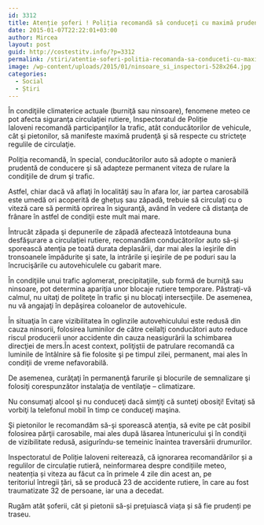 ```yaml
---
id: 3312
title: Atenție șoferi ! Poliția recomandă să conduceți cu maximă prudență !
date: 2015-01-07T22:22:01+03:00
author: Mircea
layout: post
guid: http://costestitv.info/?p=3312
permalink: /stiri/atentie-soferi-politia-recomanda-sa-conduceti-cu-maxima-prudenta/
image: /wp-content/uploads/2015/01/ninsoare_si_inspectori-528x264.jpg
categories:
  - Social
  - Știri
---
```

În condiţiile climaterice actuale (burniţă sau ninsoare), fenomene meteo ce pot afecta siguranţa circulaţiei rutiere, Inspectoratul de Poliție Ialoveni recomandă participanţilor la trafic, atât conducătorilor de vehicule, cât şi pietonilor, să manifeste maximă prudenţă şi să respecte cu stricteţe regulile de circulaţie.<!--more-->

Poliția recomandă, în special, conducătorilor auto să adopte o manieră prudentă de conducere şi să adapteze permanent viteza de rulare la condiţiile de drum şi trafic.

Astfel, chiar dacă vă aflaţi în localităţi sau în afara lor, iar partea carosabilă este umedă ori acoperită de ghețuș sau zăpadă, trebuie să circulaţi cu o viteză care să permită oprirea în siguranţă, având în vedere că distanţa de frânare în astfel de condiţii este mult mai mare.

Întrucât zăpada şi depunerile de zăpadă afectează întotdeauna buna desfăşurare a circulaţiei rutiere, recomandăm conducătorilor auto să-şi sporească atenţia pe toată durata deplasării, dar mai ales la ieşirile din tronsoanele împădurite şi sate, la intrările şi ieşirile de pe poduri sau la încrucişările cu autovehiculele cu gabarit mare.

În condiţiile unui trafic aglomerat, precipitaţiile, sub formă de burniţă sau ninsoare, pot determina apariţia unor blocaje rutiere temporare. Păstraţi-vă calmul, nu uitaţi de politeţe în trafic şi nu blocaţi intersecţiile. De asemenea, nu vă angajaţi în depăşirea coloanelor de autovehicule.

În situaţia în care vizibilitatea în oglinzile autovehiculului este redusă din cauza ninsorii, folosirea luminilor de către ceilalţi conducători auto reduce riscul producerii unor accidente din cauza neasigurării la schimbarea direcţiei de mers.În acest context, poliţiştii de patrulare recomandă ca luminile de întâlnire să fie folosite şi pe timpul zilei, permanent, mai ales în condiţii de vreme nefavorabilă.

De asemenea, curăţaţi în permanenţă farurile şi blocurile de semnalizare şi folosiţi corespunzător instalaţia de ventilaţie – climatizare.

Nu consumaţi alcool şi nu conduceţi dacă simţiţi că sunteţi obosiţi! Evitaţi să vorbiţi la telefonul mobil în timp ce conduceţi maşina.

Şi pietonilor le recomandăm să-şi sporească atenţia, să evite pe cât posibil folosirea părţii carosabile, mai ales după lăsarea întunericului şi în condiţii de vizibilitate redusă, asigurîndu-se temeinic înaintea traversării drumurilor.

Inspectoratul de Poliție Ialoveni reiterează, că ignorarea recomandărilor și a regulilor de circulație rutieră, neinformarea despre condițiile meteo, neatenția și viteza au făcut ca în primele 4 zile din acest an, pe teritoriul întregii țări, să se producă 23 de accidente rutiere, în care au fost traumatizate 32 de persoane, iar una a decedat.

Rugăm atât șoferii, cât și pietonii să-și prețuiască viața și să fie prudenți pe traseu.
